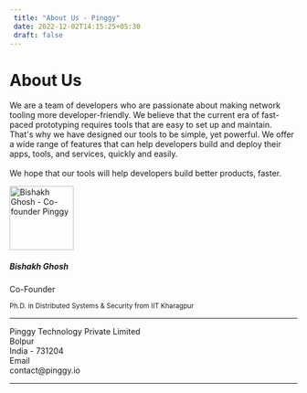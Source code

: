 ```yaml
---
 title: "About Us - Pinggy" 
 date: 2022-12-02T14:15:25+05:30 
 draft: false 
---
```


<div class="row">
  <div class="col-lg-6 col-md-12">
    <div class="card p-3">
      <div class="card-body">
        <h1 class="card-title display-7">About Us</h1>
        <p class="card-text text-justify">
          We are a team of developers who are passionate about making network
          tooling more developer-friendly. We believe that the current era of
          fast-paced prototyping requires tools that are easy to set up and
          maintain. That's why we have designed our tools to be simple, yet
          powerful. We offer a wide range of features that can help developers
          build and deploy their apps, tools, and services, quickly and easily.
          <br />
          <br />
          We hope that our tools will help developers build better products,
          faster.
        </p>
      </div>
    </div>
  </div>
  <div class="col-lg-6 col-md-12">
    <div class="card p-3">
      <div class="row g-0">
        <div class="col-md-4 d-flex justify-content-center align-items-center">
          <img
            src="/assets/bishakh.webp"
            class="rounded-circle img-fluid featureimage shadow-4"
            style="width: 8em"
            alt="Bishakh Ghosh - Co-founder Pinggy"
          />
        </div>
        <div class="col-md-8">
          <div class="card-body">
            <h5 class="card-title">Bishakh Ghosh</h5>
            <p class="card-subtitle">Co-Founder</p>
            <p class="card-text">
              <small class="text-muted"
                >Ph.D. in Distributed Systems & Security from IIT
                Kharagpur</small
              >
            </p>
            <div class="social-media">
              <a
                target="_blank"
                href="https://www.linkedin.com/in/ghoshbishakh/"
                class="btn btn-outline-dark"
              >
                <i class="bi bi-linkedin"></i>
              </a>
              <a
                target="_blank"
                href="https://twitter.com/iambishakh"
                class="btn btn-outline-dark"
              >
                <i class="bi bi-twitter"></i>
              </a>
              <a
                target="_blank"
                href="https://scholar.google.com/citations?user=5kBZSVkAAAAJ"
                class="btn btn-outline-dark"
              >
                <i class="bi bi-mortarboard"></i>
              </a>
              <a
                target="_blank"
                href="mailto:ghoshbishakh@pinggy.io"
                class="btn btn-outline-dark"
              >
                <i class="bi bi-envelope"></i>
              </a>
              <a
                target="_blank"
                href="https://ghoshbishakh.github.io"
                class="btn btn-outline-dark"
              >
                <i class="bi bi-link"></i>
              </a>
            </div>
          </div>
        </div>
      </div>
    </div>
  </div>
</div>

<hr class="mt-5 mb-5" />
<div
  class="Contact-Container d-flex flex-column flex-md-row flex-wrap flex-fill justify-content-center"
>
  <div class="col-lg-6 col-md-12 px-2 py-4">
    <div class="d-flex flex-row bd-highlight justify-content-center">
      <div class="feature bg-primary bg-gradient text-white rounded-3">
        <i class="bi bi-pin-map"></i>
      </div>
      <div class="px-2 bd-highlight">
        <div class="feature-name">Pinggy Technology Private Limited</div>
        <div class="feature-description">
          Bolpur <br />
          India - 731204
        </div>
      </div>
    </div>
  </div>
  <div class="col-lg-6 col-md-12 px-2 py-4">
    <div class="d-flex flex-row bd-highlight justify-content-center">
      <div class="feature bg-primary bg-gradient text-white rounded-3 mb-3">
        <i class="bi bi-envelope"></i>
      </div>
      <div class="px-2 bd-highlight">
        <div class="feature-name">Email</div>
        <div class="feature-description">contact@pinggy.io</div>
      </div>
    </div>
  </div>
</div>
<hr />
<div id="my-reform"></div>

<script>
  window.Reform =
    window.Reform ||
    function () {
      (Reform.q = Reform.q || []).push(arguments);
    };
</script>
<script
  id="reform-script"
  async
  src="https://embed.reform.app/v1/embed.js"
></script>
<script>
  Reform("init", {
    url: "https://forms.reform.app/DtpE3m/feedback/noRstj",
    target: "#my-reform",
    background: "default",
  });
</script>
